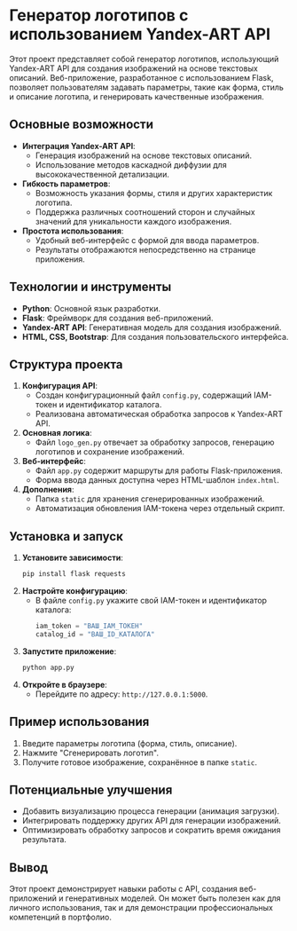 # Генератор логотипов с использованием Yandex-ART API

Этот проект представляет собой генератор логотипов, использующий Yandex-ART API для создания изображений на основе текстовых описаний. Веб-приложение, разработанное с использованием Flask, позволяет пользователям задавать параметры, такие как форма, стиль и описание логотипа, и генерировать качественные изображения.

## Основные возможности
- **Интеграция Yandex-ART API**:
  - Генерация изображений на основе текстовых описаний.
  - Использование методов каскадной диффузии для высококачественной детализации.
- **Гибкость параметров**:
  - Возможность указания формы, стиля и других характеристик логотипа.
  - Поддержка различных соотношений сторон и случайных значений для уникальности каждого изображения.
- **Простота использования**:
  - Удобный веб-интерфейс с формой для ввода параметров.
  - Результаты отображаются непосредственно на странице приложения.

## Технологии и инструменты
- **Python**: Основной язык разработки.
- **Flask**: Фреймворк для создания веб-приложений.
- **Yandex-ART API**: Генеративная модель для создания изображений.
- **HTML, CSS, Bootstrap**: Для создания пользовательского интерфейса.

## Структура проекта
1. **Конфигурация API**:
   - Создан конфигурационный файл `config.py`, содержащий IAM-токен и идентификатор каталога.
   - Реализована автоматическая обработка запросов к Yandex-ART API.
2. **Основная логика**:
   - Файл `logo_gen.py` отвечает за обработку запросов, генерацию логотипов и сохранение изображений.
3. **Веб-интерфейс**:
   - Файл `app.py` содержит маршруты для работы Flask-приложения.
   - Форма ввода данных доступна через HTML-шаблон `index.html`.
4. **Дополнения**:
   - Папка `static` для хранения сгенерированных изображений.
   - Автоматизация обновления IAM-токена через отдельный скрипт.

## Установка и запуск
1. **Установите зависимости**:
   ```bash
   pip install flask requests
   ```
2. **Настройте конфигурацию**:
   - В файле `config.py` укажите свой IAM-токен и идентификатор каталога:
     ```python
     iam_token = "ВАШ_IAM_ТОКЕН"
     catalog_id = "ВАШ_ID_КАТАЛОГА"
     ```
3. **Запустите приложение**:
   ```bash
   python app.py
   ```
4. **Откройте в браузере**:
   - Перейдите по адресу: `http://127.0.0.1:5000`.

## Пример использования
1. Введите параметры логотипа (форма, стиль, описание).
2. Нажмите "Сгенерировать логотип".
3. Получите готовое изображение, сохранённое в папке `static`.

## Потенциальные улучшения
- Добавить визуализацию процесса генерации (анимация загрузки).
- Интегрировать поддержку других API для генерации изображений.
- Оптимизировать обработку запросов и сократить время ожидания результата.

## Вывод
Этот проект демонстрирует навыки работы с API, создания веб-приложений и генеративных моделей. Он может быть полезен как для личного использования, так и для демонстрации профессиональных компетенций в портфолио.
